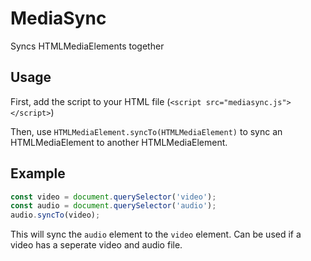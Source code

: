 # MediaSync
Syncs HTMLMediaElements together

## Usage
First, add the script to your HTML file (`<script src="mediasync.js"></script>`)

Then, use `HTMLMediaElement.syncTo(HTMLMediaElement)` to sync an HTMLMediaElement to another HTMLMediaElement.

## Example
```javascript
const video = document.querySelector('video');
const audio = document.querySelector('audio');
audio.syncTo(video);
```
This will sync the `audio` element to the `video` element. Can be used if a video has a seperate video and audio file.